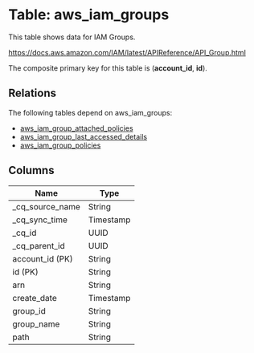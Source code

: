 # Table: aws_iam_groups

This table shows data for IAM Groups.

https://docs.aws.amazon.com/IAM/latest/APIReference/API_Group.html

The composite primary key for this table is (**account_id**, **id**).

## Relations

The following tables depend on aws_iam_groups:
  - [aws_iam_group_attached_policies](aws_iam_group_attached_policies)
  - [aws_iam_group_last_accessed_details](aws_iam_group_last_accessed_details)
  - [aws_iam_group_policies](aws_iam_group_policies)

## Columns

| Name          | Type          |
| ------------- | ------------- |
|_cq_source_name|String|
|_cq_sync_time|Timestamp|
|_cq_id|UUID|
|_cq_parent_id|UUID|
|account_id (PK)|String|
|id (PK)|String|
|arn|String|
|create_date|Timestamp|
|group_id|String|
|group_name|String|
|path|String|